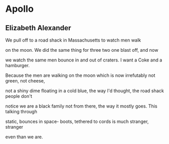 # Apollo
## Elizabeth Alexander
We pull off
to a road shack
in Massachusetts
to watch men walk

on the moon. We did
the same thing
for three two one
blast off, and now

we watch the same men
bounce in and out
of craters. I want
a Coke and a hamburger.

Because the men
are walking on the moon
which is now irrefutably
not green, not cheese,

not a shiny dime floating
in a cold blue,
the way I'd thought,
the road shack people don't

notice we are a black
family not from there,
the way it mostly goes.
This talking through

static, bounces in space-
boots, tethered
to cords is much
stranger, stranger

even than we are.